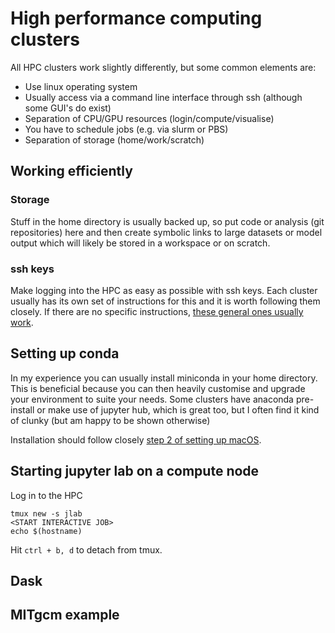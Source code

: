 # High performance computing clusters

All HPC clusters work slightly differently, but some common elements are:

* Use linux operating system
* Usually access via a command line interface through ssh (although some GUI's do exist)
* Separation of CPU/GPU resources (login/compute/visualise)
* You have to schedule jobs (e.g. via slurm or PBS)
* Separation of storage (home/work/scratch)

## Working efficiently

### Storage

Stuff in the home directory is usually backed up, so put code or analysis (git repositories) here and then create symbolic links to large datasets or model output which will likely be stored in a workspace or on scratch. 

### ssh keys

Make logging into the HPC as easy as possible with ssh keys. Each cluster usually has its own set of instructions for this and it is worth following them closely. If there are no specific instructions, [these general ones usually work](https://www.digitalocean.com/community/tutorials/how-to-set-up-ssh-keys-2).

## Setting up conda

In my experience you can usually install miniconda in your home directory. This is beneficial because you can then heavily customise and upgrade your environment to suite your needs. Some clusters have anaconda pre-install or make use of jupyter hub, which is great too, but I often find it kind of clunky (but am happy to be shown otherwise)

Installation should follow closely [step 2 of setting up macOS](macOS_setup.md#Step-2---install-conda).

## Starting jupyter lab on a compute node

Log in to the HPC

    tmux new -s jlab
    <START INTERACTIVE JOB>
    echo $(hostname)
    
Hit `ctrl + b, d` to detach from tmux. 

## Dask

## MITgcm example